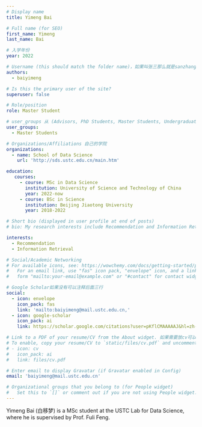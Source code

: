 ```yaml
---
# Display name
title: Yimeng Bai

# Full name (for SEO)
first_name: Yimeng
last_name: Bai

# 入学年份
year: 2022

# Username (this should match the folder name)，如果叫张三那么就是sanzhang
authors:
  - baiyimeng

# Is this the primary user of the site? 
superuser: false

# Role/position 
role: Master Student

# user_groups 从 (Advisors, PhD Students, Master Students, Undergraduate) 从这四个里面选
user_groups:
  - Master Students

# Organizations/Affiliations 自己的学院
organizations:
  - name: School of Data Science
    url: 'http://sds.ustc.edu.cn/main.htm'

education:
   courses:
     - course: MSc in Data Science
       institution: University of Science and Technology of China
       year: 2022-now
     - course: BSc in Science
       institution: Beijing Jiaotong University
       year: 2018-2022

# Short bio (displayed in user profile at end of posts)
# bio: My research interests include Recommendation and Information Retrieval.

interests:
  - Recommendation
  - Information Retrieval

# Social/Academic Networking
# For available icons, see: https://wowchemy.com/docs/getting-started/page-builder/#icons
#   For an email link, use "fas" icon pack, "envelope" icon, and a link in the
#   form "mailto:your-email@example.com" or "#contact" for contact widget.

# Google Scholar如果没有可以注释后面三行
social:
  - icon: envelope
    icon_pack: fas
    link: 'mailto:baiyimeng@mail.ustc.edu.cn,'
  - icon: google-scholar
    icon_pack: ai
    link: https://scholar.google.com/citations?user=pKflCMAAAAAJ&hl=zh-CN

# Link to a PDF of your resume/CV from the About widget. 如果需要放cv可以发给我
# To enable, copy your resume/CV to `static/files/cv.pdf` and uncomment the lines below.
# - icon: cv
#   icon_pack: ai
#   link: files/cv.pdf

# Enter email to display Gravatar (if Gravatar enabled in Config)
email: 'baiyimeng@mail.ustc.edu.cn'

# Organizational groups that you belong to (for People widget)
#   Set this to `[]` or comment out if you are not using People widget.
---
```


Yimeng Bai (白移梦) is a MSc student at the USTC Lab for Data Science, where he is supervised by Prof. Fuli Feng.
